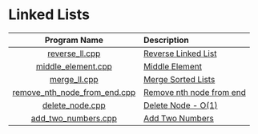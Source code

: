 # Linked Lists

|                         Program Name                         | Description                                                                                 |
| :----------------------------------------------------------: | :------------------------------------------------------------------------------------------ |
|               [reverse_ll.cpp](reverse_ll.cpp)               | [Reverse Linked List](https://leetcode.com/problems/reverse-linked-list/)                   |
|           [middle_element.cpp](middle_element.cpp)           | [Middle Element](https://leetcode.com/problems/middle-of-the-linked-list/)                  |
|                 [merge_ll.cpp](merge_ll.cpp)                 | [Merge Sorted Lists](https://leetcode.com/problems/merge-two-sorted-lists/)                 |
| [remove_nth_node_from_end.cpp](remove_nth_node_from_end.cpp) | [Remove nth node from end](https://leetcode.com/problems/remove-nth-node-from-end-of-list/) |
|              [delete_node.cpp](delete_node.cpp)              | [Delete Node - O(1)](https://leetcode.com/problems/delete-node-in-a-linked-list/)           |
|          [add_two_numbers.cpp](add_two_numbers.cpp)          | [Add Two Numbers](https://leetcode.com/problems/add-two-numbers/)                           |
